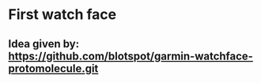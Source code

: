 # First watch face
## Idea given by: https://github.com/blotspot/garmin-watchface-protomolecule.git
